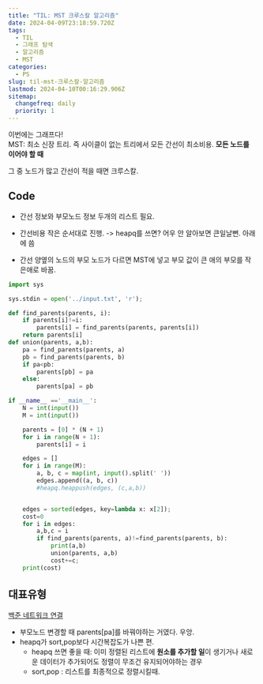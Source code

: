 ```yaml
---
title: "TIL: MST 크루스칼 알고리즘"
date: 2024-04-09T23:18:59.720Z
tags:
  - TIL
  - 그래프 탐색
  - 알고리즘
  - MST
categories:
  - PS
slug: til-mst-크루스칼-알고리즘
lastmod: 2024-04-10T00:16:29.906Z
sitemap:
  changefreq: daily
  priority: 1
---
```


이번에는 그래프다!<br>
MST: 최소 신장 트리. 즉 사이클이 없는 트리에서 모든 간선이 최소비용.
**모든 노드를 이어야 할 때**

그 중 노드가 많고 간선이 적을 때면 크루스칼.

## Code

- 간선 정보와 부모노드 정보 두개의 리스트 필요.
- 간선비용 작은 순서대로 진행.
  -> heapq를 쓰면? 어우 안 알아보면 큰일날뻔. 아래에 씀

- 간선 양옆의 노드의 부모 노드가 다르면 MST에 넣고 부모 값이 큰 애의 부모를 작은애로 바꿈.

```py
import sys

sys.stdin = open('../input.txt', 'r');

def find_parents(parents, i):
    if parents[i]!=i:
        parents[i] = find_parents(parents, parents[i])
    return parents[i]
def union(parents, a,b):
    pa = find_parents(parents, a)
    pb = find_parents(parents, b)
    if pa<pb:
        parents[pb] = pa
    else:
        parents[pa] = pb

if __name__ =='__main__':
    N = int(input())
    M = int(input())

    parents = [0] * (N + 1)
    for i in range(N + 1):
        parents[i] = i

    edges = []
    for i in range(M):
        a, b, c = map(int, input().split(' '))
        edges.append((a, b, c))
        #heapq.heappush(edges, (c,a,b))


    edges = sorted(edges, key=lambda x: x[2]);
    cost=0
    for i in edges:
        a,b,c = i
        if find_parents(parents, a)!=find_parents(parents, b):
            print(a,b)
            union(parents, a,b)
            cost+=c;
    print(cost)
```

## 대표유형

[백준 네트워크 연결](https://www.acmicpc.net/problem/1922)

- 부모노드 변경할 때 parents[pa]를 바꿔야하는 거였다. 우앙.
- heapq가 sort,pop보다 시간복잡도가 나쁜 편.
  - heapq 쓰면 좋을 때: 이미 정렬된 리스트에 **원소를 추가할 일**이 생기거나
    새로운 데이터가 추가되어도 정렬이 무조건 유지되어야하는 경우
  - sort,pop : 리스트를 최종적으로 정렬시킬때.
